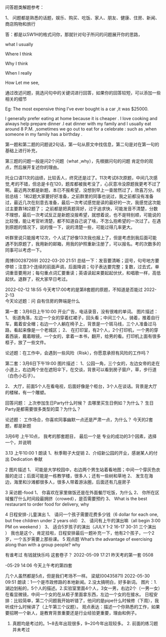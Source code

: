 问答题类解题参考：

1、	问题都是熟悉的话题，娱乐、购买、吃饭、家人、朋友、健康、住房、新闻、商店购物和旅行

答：都是以5W1H的格式问你，那就针对句子所问的问题展开你的思路，

what      I usually

Where    I think

Why      I think

When     I really

How      Let me see,

通过改述问题，挑选问句中的关键词进行回答，如果你的回答较短，可以添加一些相关的细节

Eg: The most expensive thing I’ve ever bought is a car ,it was $25000.

I generally prefer eating at home because it is cheaper . I love cooking and always help prepare dinner .I eat dinner with my family and I usually eat around 8 P.M. ,sometimes we go out to eat for a celebrate : such as ,when someone in my family has a birthday .

第一题和第二题的问题说2句话，第一句从原文中找信息，第二句是对在第一句的基础上进行补充，

第三题的问题一般是问2个问题（what ,why），先根据问句的问题 肯定你的观点，然后展开复述你的理由。



托业口语11次的战绩，比较丢人，终究还是过了。11次考试8次原题，中间几次感觉,考的不错，但总是卡在120，题库都被我考没了，心灰意冷没原题我更考不过了啊。最近两次都是新题，本已不报希望，没想到早上一查居然过了，欣喜万分。经验总结：
1和2题大家要好好准备，之前群里的同事也说过，我之前都没有准备过，最近几次在刻意去准备，最后一次考试感觉是读的最好的一次，我感觉这次能过主要靠1和2题了；
之前都是把真题背好，过于追求快，可能发音不清楚，分数不理想，最后一次考试反正是新题没报希望，就想着说，也不是特别顺，可能说的比较慢，能让考官听清楚，都不知道自己说了啥，不怎么抱希望的一次过了。在遇到原题的情况下，说的慢一下，说的清楚一些，可能过得几率更大。

听群里说只能报考12次，个人试了好像13次我也报上了，但是考虑到我后面可能遇不到原题了，我用新的邮箱，用我的护照重新注册了，可以报名。考的次数多的同事可以考虑一下。

周博(00287269) 2022-03-20 21:51
总结一下：发音要清晰；逗号，句号地方要停顿；注意3个连续的前面声调，后面降调；句子表达要完整；复数，过去式，单词重音要用对；每句重点词汇要重读；英语读起来要起起伏伏，和唱歌一样，高低起伏。退群了，祝大家早日考过。


 2022-02-12 18:55
今天考17:00考的是第8套题的原题，不知道是否能过
2022-2-13  
今天论述题：问 自有住房的弊端是什么  



第一套：3月6日上午10:00
开业广告，电话录音，没有很难的单词。
图片描述：
1、	街道角落，左边一个女的穿着红裙子，回头看；中间三个人，骑着，推着自行车，戴着安全帽；右边一个人躺在椅子上，背景是一个斑马线，三个人准备过马路，看起来像是一个老城区；
2、	在打印室，有2个人，2个打印机，一个男的穿着西装，戴着眼镜，一个女的，拿着一本书，翻开，给男的看。打印机上面有很多框子，放了一些文件。

论述题：在工作中，会遇到一些风险（Risk），你愿意承担有风险的工作吗？

第二套：3月6日下午19:00
图片描述：
1、公园一角，三个女的，左边女帝的走在小道上，右边两个坐在遮阳伞下，在交谈，背景可以看到房子窗户，草，步行道（白色小石子）。

2、	大厅，前面5个人在看电视，后面好像是个柜台，3个人在谈话。背景是大厅的楼梯，有一个雕塑。

回答问题：
上次参加生日Party什么时候？
去哪里买生日例如？为什么？
生日Party是都需要很多类型的菜？为什么？

论述题：
工作场合，你喜欢同事幽默一点还是严肃一点，为什么？
今天的2套题，都是新题


3月6号 上午10点， 我考的那套题目， 最后一个是 专业的成功的3个因素，选择一个，并说明

3.13 上午10:00
1	 朗读
1、秋季鞋子大促销
2、介绍新公园的开业，感谢某人的付出 Dedication 奉献

2	图片描述
1、	可能是大学校园中，右边两个男生站着看地图；中间一个穿灰色衣服的走过；后面可能是一栋教学楼，很多人；还有一些树和草地
2、	发生在海边，海里和沙滩都很多人，很多人带着游泳圈，后面还有几座房子

3	采访题-food
1、	你喜欢在家里做饭还是在外面餐厅吃饭，为什么
2、	你所在区域餐厅什么时间段最拥挤（crowed），是否需要预约
3、	What is the best restaurant to order food for delivery, why

4	日程安排-儿童演出
1、	请问一个孩子需要花费多少钱（6 dollar for each one, but free children under 2 years old）
2、	请问有上午的演出嘛（all begin 3:00 PM on weekend ）
3、	适合5岁孩子的演出（JULY 1-2 16-17 30-31 三个演出 ）
我也是这个，肯定挂啦，日程安排最后一题补充一下，他有2个孩子，一个2岁，一个五岁需要上那些课。
5	观点题
What’s the advantage of exercising along than with a group people? why

有谁考过 
有钱就快乐吗 这套卷子？
 2022-05-09 17:21
昨天考的第一套  0508

-05-29 14:06
今天上午考的第四套

几个人虽然都是5点，但是我们考场不一样。
梁斌(00435871) 2022-05-30 09:51
朗读：1一个是市政修路的本地新闻。2.没太搞明白，好多新词。
图片：1.湖边划船的，5个人的描述。2.实验室里面4个人，3女一男，右边2个（一男一女）在看显微镜，中间一个女的在从柜子里面拿东西，左边一个女的在接水。
日程安排：比较简单，第二个问题我开始听错了，他问的是pipe什么时候修（下周），我听成什么时候讲了（上午第三个议题）。
观点表达：描述一个你熟悉的工作，如果要招聘一个新人，是教育背景重要还是行业经验更重要，理由和例子。


1. 真题均是考过的。1~8去年出现很多，9~20今年出现较多。 2. 前面的练习题并未考过
